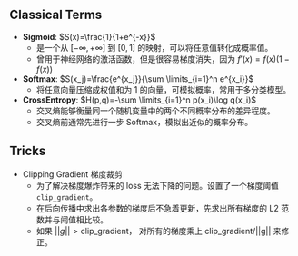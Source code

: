 ## Classical Terms

+ **Sigmoid**: $S(x)=\frac{1}{1+e^{-x}}$
    + 是一个从 $[-\infty,+\infty]$ 到 $[0,1]$ 的映射，可以将任意值转化成概率值。
    + 曾用于神经网络的激活函数，但是很容易梯度消失，因为 $f'(x)=f(x)(1-f(x))$
+ **Softmax**: $S(x_j)=\frac{e^{x_j}}{\sum \limits_{i=1}^n e^{x_i}}$
    + 将任意向量压缩成权值和为 $1$ 的向量，可模拟概率，常用于多分类模型。
+ **CrossEntropy**: $H(p,q)=-\sum \limits_{i=1}^n p(x_i)\log q(x_i)$
    + 交叉熵能够衡量同一个随机变量中的两个不同概率分布的差异程度。
    + 交叉熵前通常先进行一步 Softmax，模拟出近似的概率分布。

## Tricks

+ Clipping Gradient 梯度裁剪
    + 为了解决梯度爆炸带来的 loss 无法下降的问题。设置了一个梯度阈值`clip_gradient`。
    + 在后向传播中求出各参数的梯度后不急着更新，先求出所有梯度的 L2 范数并与阈值相比较。
    + 如果 $||g|| > \mathrm{clip\_gradient}$， 对所有的梯度乘上 $\mathrm{clip\_gradient/||g||}$ 来修正。
